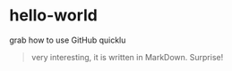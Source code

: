 # hello-world
grab how to use GitHub quicklu
>very interesting, it is written in MarkDown. Surprise!

